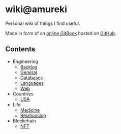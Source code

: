 # wiki@amureki

Personal wiki of things I find useful.

Made in form of an [online GitBook](https://wiki.amureki.me) hosted on [GitHub](https://github.com/amureki/wiki).

## Contents

* Engineering
  * [Backlog](engineering/backlog.md)
  * [General](engineering/general.md)
  * [Databases](engineering/databases.md)
  * [Languages](engineering/languages/)
  * [Web](engineering/web.md)
* Countries
  * [USA](countries/usa.md)
* Life
  * [Medicine](life/medicine.md)
  * [Relationship](life/relationship.md)
* Blockchain
  * [NFT](blockchain/nft.md)




